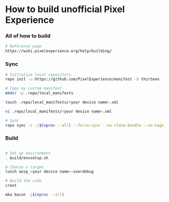 # How to build unofficial Pixel Experience

###   All of how to build ###

```bash
# Reference page 
https://wiki.pixelexperience.org/help/building/

```

### Sync ###

```bash
# Initialize local repository
repo init -u https://github.com/PixelExperience/manifest -b thirteen

# Copy my custom manifest
mkdir -p .repo/local_manifests

touch .repo/local_manifests/<your device name>.xml

vi .repo/local_manifests/<your device name>.xml

# Sync
repo sync -c -j$(nproc --all) --force-sync --no-clone-bundle --no-tags

```

### Build ###

```bash

# Set up environment
. build/envsetup.sh

# Choose a target
lunch aosp_<your device name>-userdebug

# Build the code
croot

mka bacon -j$(nproc --all)
```

